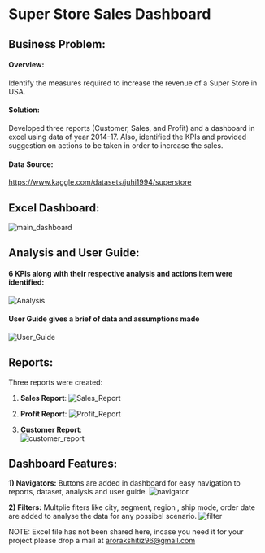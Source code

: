 # Super Store Sales Dashboard
 
## Business Problem: 
#### Overview:
Identify the measures required to increase the revenue of a Super Store in USA.

#### Solution: 
Developed three reports (Customer, Sales, and Profit) and a dashboard in excel using data of year 2014-17. Also, identified
the KPIs and provided suggestion on actions to be taken in order to increase the sales.

#### Data Source:
https://www.kaggle.com/datasets/juhi1994/superstore

## Excel Dashboard:
![main_dashboard](https://user-images.githubusercontent.com/29229114/180005456-a4303d29-f349-449e-acb2-cdf3553ff80a.png)


## Analysis and User Guide:
#### 6 KPIs along with their respective analysis and actions item were identified:
![Analysis](https://user-images.githubusercontent.com/29229114/180006465-3e7c376a-300a-4b78-8342-5f5b0895fafd.png)

#### User Guide gives a brief of data and assumptions made
![User_Guide](https://user-images.githubusercontent.com/29229114/180006736-a1138f42-14ab-49f7-871d-80c2444d5e8c.png)

## Reports:
Three reports were created:
1) **Sales Report**: 
 ![Sales_Report](https://user-images.githubusercontent.com/29229114/180005766-caf7077d-adf1-466e-af9c-12fcb0fcae34.png)
 
2) **Profit Report**:
![Profit_Report](https://user-images.githubusercontent.com/29229114/180005859-89deef9f-a3eb-4d65-b4be-cb779bb9e94c.png)

3) **Customer Report**:     
  ![customer_report](https://user-images.githubusercontent.com/29229114/180005925-aadba92e-0093-4fc6-9199-385fc296ccfd.png)


## Dashboard Features:
**1) Navigators:**
 Buttons are added in dashboard for easy navigation to reports, dataset, analysis and user guide.
 ![navigator](https://github.com/kshitij96/Excel_Dashboards_and_Reports/blob/main/excel/navigator.gif)

 
**2) Filters:**
 Multplie fiters like city, segment, region , ship mode, order date are added to analyse the data for any possibel scenario.
![filter](https://github.com/kshitij96/Excel_Dashboards_and_Reports/blob/main/excel/filter.gif)


NOTE: Excel file has not been shared here, incase you need it for your project please drop a mail at arorakshitiz96@gmail.com
